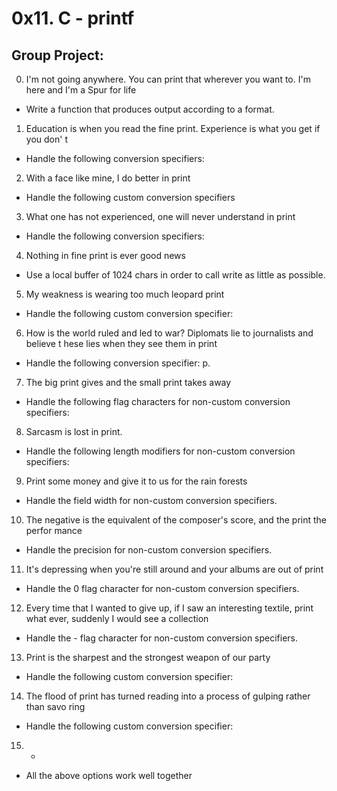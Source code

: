# 0x11. C - printf

## Group Project:
0. I'm not going anywhere. You can print that wherever you want to. I'm here and I'm
 a Spur for life                                                                    
- Write a function that produces output according to a format.
                                                                                    
1. Education is when you read the fine print. Experience is what you get if you don'
t                                                                                   
- Handle the following conversion specifiers:

2. With a face like mine, I do better in print                                      
- Handle the following custom conversion specifiers

3. What one has not experienced, one will never understand in print                 
- Handle the following conversion specifiers: 

4. Nothing in fine print is ever good news                                          
- Use a local buffer of 1024 chars in order to call write as little as possible.

5. My weakness is wearing too much leopard print                                    
- Handle the following custom conversion specifier:

6. How is the world ruled and led to war? Diplomats lie to journalists and believe t
hese lies when they see them in print                                               
- Handle the following conversion specifier: p.

7. The big print gives and the small print takes away                               
- Handle the following flag characters for non-custom conversion specifiers:

8. Sarcasm is lost in print.
- Handle the following length modifiers for non-custom conversion specifiers:

9. Print some money and give it to us for the rain forests                          
- Handle the field width for non-custom conversion specifiers.                        
                                                                                    
10. The negative is the equivalent of the composer's score, and the print the perfor
mance                                                                               
- Handle the precision for non-custom conversion specifiers.                          
                                                                                    
11. It's depressing when you're still around and your albums are out of print       
- Handle the 0 flag character for non-custom conversion specifiers.                   
                                                                                    
12. Every time that I wanted to give up, if I saw an interesting textile, print what
 ever, suddenly I would see a collection                                            
- Handle the - flag character for non-custom conversion specifiers.                   
                                                                                    
13. Print is the sharpest and the strongest weapon of our party                     
- Handle the following custom conversion specifier:                                   
                                                                                    
14. The flood of print has turned reading into a process of gulping rather than savo
ring                                                                                
- Handle the following custom conversion specifier:                                   
                                                                                    
15. *                                                                               
- All the above options work well together

